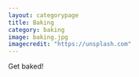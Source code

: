 ```yaml
---
layout: categorypage
title: Baking
category: baking
image: baking.jpg
imagecredit: "https://unsplash.com"
---
```

Get baked! 